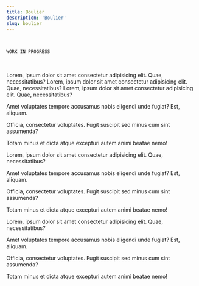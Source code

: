 ```yaml
---
title: Boulier
description: 'Boulier'
slug: boulier
---
```


<br/>

```sh
WORK IN PROGRESS
```

<br/>

<p>Lorem, ipsum dolor sit amet consectetur adipisicing elit. Quae, necessitatibus? Lorem, ipsum dolor sit amet consectetur adipisicing elit. Quae, necessitatibus? Lorem, ipsum dolor sit amet consectetur adipisicing elit. Quae, necessitatibus?</p>
    <p>Amet voluptates tempore accusamus nobis eligendi unde fugiat? Est, aliquam.</p>
    <p>Officia, consectetur voluptates. Fugit suscipit sed minus cum sint assumenda?</p>
    <p>Totam minus et dicta atque excepturi autem animi beatae nemo!</p>
<p>Lorem, ipsum dolor sit amet consectetur adipisicing elit. Quae, necessitatibus?</p>
    <p>Amet voluptates tempore accusamus nobis eligendi unde fugiat? Est, aliquam.</p>
    <p>Officia, consectetur voluptates. Fugit suscipit sed minus cum sint assumenda?</p>
    <p>Totam minus et dicta atque excepturi autem animi beatae nemo!</p>
<p>Lorem, ipsum dolor sit amet consectetur adipisicing elit. Quae, necessitatibus?</p>
    <p>Amet voluptates tempore accusamus nobis eligendi unde fugiat? Est, aliquam.</p>
    <p>Officia, consectetur voluptates. Fugit suscipit sed minus cum sint assumenda?</p>
    <p>Totam minus et dicta atque excepturi autem animi beatae nemo!</p>
